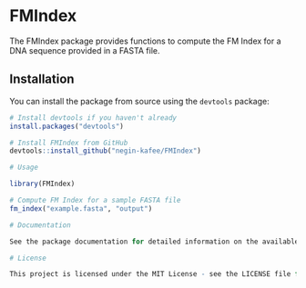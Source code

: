 # FMIndex

The FMIndex package provides functions to compute the FM Index for a DNA sequence provided in a FASTA file.

## Installation

You can install the package from source using the `devtools` package:

```r
# Install devtools if you haven't already
install.packages("devtools")

# Install FMIndex from GitHub
devtools::install_github("negin-kafee/FMIndex")

# Usage

library(FMIndex)

# Compute FM Index for a sample FASTA file
fm_index("example.fasta", "output")

# Documentation

See the package documentation for detailed information on the available functions and their usage.

# License

This project is licensed under the MIT License - see the LICENSE file for details.


